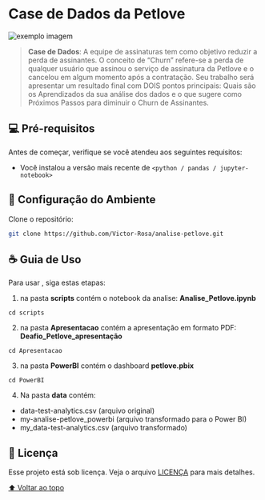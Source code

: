 # Case de Dados da Petlove



<img src="./images/logo_01.png" alt="exemplo imagem">


> **Case de Dados**:
A equipe de assinaturas tem como objetivo reduzir a perda de assinantes. O
conceito de “Churn” refere-se a perda de qualquer usuário que assinou o serviço de
assinatura da Petlove e o cancelou em algum momento após a contratação. Seu trabalho será apresentar um resultado final com DOIS pontos principais: Quais
são os Aprendizados da sua análise dos dados e o que sugere como Próximos Passos para diminuir o Churn de Assinantes.



## 💻 Pré-requisitos

Antes de começar, verifique se você atendeu aos seguintes requisitos:

<!---Estes são apenas requisitos de exemplo. Adicionar, duplicar ou remover conforme necessário--->

- Você instalou a versão mais recente de `<python / pandas / jupyter-notebook>`

## 🚀 Configuração do Ambiente

Clone o repositório:


```bash
git clone https://github.com/Victor-Rosa/analise-petlove.git
```

## ☕ Guia de Uso <analise-petlove>

Para usar <analise-petlove>, siga estas etapas:

1. na pasta  **scripts** contém o notebook da analise: **Analise_Petlove.ipynb**
```
cd scripts
```
2. na pasta  **Apresentacao** contém a apresentação em formato PDF: **Deafio_Petlove_apresentação**
```
cd Apresentacao
```
3. na pasta  **PowerBI** contém o dashboard **petlove.pbix**

```
cd PowerBI
```

4. Na pasta  **data** contém:
- data-test-analytics.csv (arquivo original)
- my-analise-petlove_powerbi (arquivo transformado para o Power BI)
- my_data-test-analytics.csv (arquivo transformado)



## 📝 Licença

Esse projeto está sob licença. Veja o arquivo [LICENÇA](LICENSE.md) para mais detalhes.

[⬆ Voltar ao topo](#nome-do-projeto)<br>
